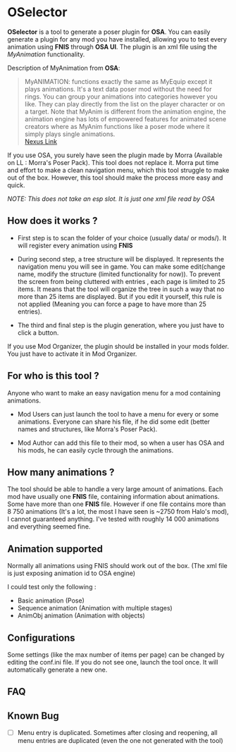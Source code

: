 # OSelector

**OSelector** is a tool to generate a poser plugin for **OSA**. You can easily generate
a plugin for any mod you have installed, allowing you to test every animation using **FNIS**
through **OSA UI**.
The plugin is an xml file using the *MyAnimation* functionality.

Description of MyAnimation from **OSA**:  

> MyANIMATION: functions exactly the same as MyEquip except it plays animations. 
> It's a text data poser mod without the need for rings. You can group your animations into categories however you like. 
> They can play directly from the list on the player character or on a target. Note that MyAnim is different from the animation engine, 
> the animation engine has lots of empowered features for animated scene creators where as MyAnim functions like a poser mode
> where it simply plays single animations.  
[Nexus Link](https://www.nexusmods.com/skyrim/mods/76744/?tab=description&topic_id=5756447)

If you use OSA, you surely have seen the plugin made by Morra
(Available on LL : Morra's Poser Pack). This tool does not replace it. Morra put time and effort
to make a clean navigation menu, which this tool struggle to make out of the box. However, this tool should
make the process more easy and quick.

*NOTE: This does not take an esp slot. It is just one xml file read by OSA*


## How does it works ?

* First step is to scan the folder of your choice (usually data/ or mods/).
It will register every animation using **FNIS**

* During second step, a tree structure will be displayed. It represents the navigation menu
you will see in game. You can make some edit(change name, modify the structure
(limited functionality for now)). To prevent the screen from being cluttered with entries
, each page is limited to 25 items. It means that the tool will organize the tree
in such a way that no more than 25 items are displayed. But if you edit it yourself, this
rule is not applied (Meaning you can force a page to have more than 25 entries). 

* The third and final step is the plugin generation, where you just have to click a button.

If you use Mod Organizer, the plugin should be installed in your mods folder. You just have to
activate it in Mod Organizer. 



## For who is this tool ?

Anyone who want to make an easy navigation menu for a mod containing animations.

* Mod Users can just launch the tool to have a menu for every or some animations. Everyone 
can share his file, if he did some edit (better names and structures, like Morra's Poser Pack).

* Mod Author can add this file to their mod, so when a user has OSA and his mods, he can easily
cycle through the animations. 

## How many animations ?

The tool should be able to handle a very large amount of animations. Each mod have usually one
**FNIS** file, containing information about animations. Some have more than one **FNIS** file.
However if one file contains more than 8 750 animations (It's a lot, the most I have seen
is ~2750 from Halo's mod), I cannot guaranteed anything.
I've tested with roughly 14 000 animations and everything seemed fine.



## Animation supported
  Normally all animations using FNIS should work out of the box. (The xml file is just
  exposing animation id to OSA engine)
  
  I could test only the following :
  
* Basic animation (Pose)
* Sequence animation (Animation with multiple stages) 
* AnimObj animation (Animation with objects)



## Configurations

Some settings (like the max number of items per page) can be changed by editing the conf.ini file. If you do not see one, launch the tool once.
It will automatically generate a new one.



## FAQ



## Known Bug

 - [ ] Menu entry is duplicated. Sometimes after closing and reopening, all menu entries are
 duplicated (even the one not generated with the tool)
